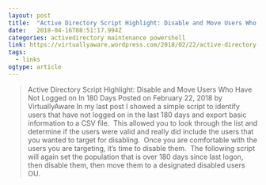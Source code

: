 ```yaml
---
layout: post 
title:  "Active Directory Script Highlight: Disable and Move Users Who Have Not Logged on In 180 Days | VirtuallyAware" 
date:   2018-04-16T08:51:17.994Z 
categories: activedirectory maintenance powershell
link: https://virtuallyaware.wordpress.com/2018/02/22/active-directory-script-highlight-disable-and-move-users-who-have-not-logged-on-in-180-days/ 
tags:
  - links
ogtype: article 
---
```


> Active Directory Script Highlight: Disable and Move Users Who Have Not Logged on In 180 Days
Posted on February 22, 2018 by VirtuallyAware
In my last post I showed a simple script to identify users that have not logged on in the last 180 days and export basic information to a CSV file.  This allowed you to look through the list and determine if the users were valid and really did include the users that you wanted to target for disabling.  Once you are comfortable with the users you are targeting, it’s time to disable them.  The following script will again set the population that is over 180 days since last logon, then disable them, then move them to a designated disabled users OU.